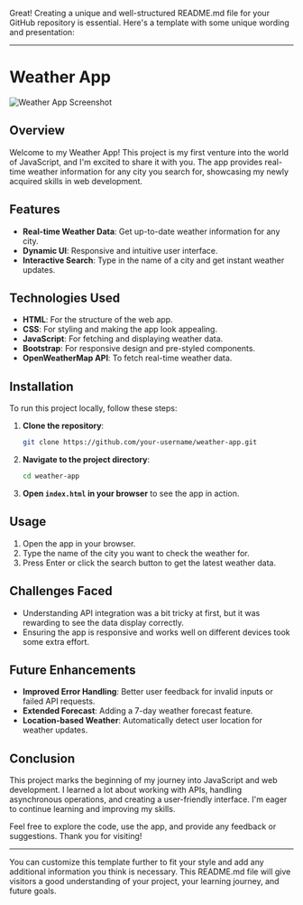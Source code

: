 Great! Creating a unique and well-structured README.md file for your GitHub repository is essential. Here's a template with some unique wording and presentation:

---

# Weather App

![Weather App Screenshot](path_to_your_screenshot.png)

## Overview

Welcome to my Weather App! This project is my first venture into the world of JavaScript, and I'm excited to share it with you. The app provides real-time weather information for any city you search for, showcasing my newly acquired skills in web development.

## Features

- **Real-time Weather Data**: Get up-to-date weather information for any city.
- **Dynamic UI**: Responsive and intuitive user interface.
- **Interactive Search**: Type in the name of a city and get instant weather updates.

## Technologies Used

- **HTML**: For the structure of the web app.
- **CSS**: For styling and making the app look appealing.
- **JavaScript**: For fetching and displaying weather data.
- **Bootstrap**: For responsive design and pre-styled components.
- **OpenWeatherMap API**: To fetch real-time weather data.

## Installation

To run this project locally, follow these steps:

1. **Clone the repository**:
   ```bash
   git clone https://github.com/your-username/weather-app.git
   ```
2. **Navigate to the project directory**:
   ```bash
   cd weather-app
   ```
3. **Open `index.html` in your browser** to see the app in action.

## Usage

1. Open the app in your browser.
2. Type the name of the city you want to check the weather for.
3. Press Enter or click the search button to get the latest weather data.

## Challenges Faced

- Understanding API integration was a bit tricky at first, but it was rewarding to see the data display correctly.
- Ensuring the app is responsive and works well on different devices took some extra effort.

## Future Enhancements

- **Improved Error Handling**: Better user feedback for invalid inputs or failed API requests.
- **Extended Forecast**: Adding a 7-day weather forecast feature.
- **Location-based Weather**: Automatically detect user location for weather updates.

## Conclusion

This project marks the beginning of my journey into JavaScript and web development. I learned a lot about working with APIs, handling asynchronous operations, and creating a user-friendly interface. I'm eager to continue learning and improving my skills.

Feel free to explore the code, use the app, and provide any feedback or suggestions. Thank you for visiting!

---

You can customize this template further to fit your style and add any additional information you think is necessary. This README.md file will give visitors a good understanding of your project, your learning journey, and future goals.
